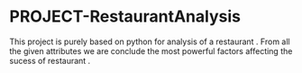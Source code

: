 # PROJECT-RestaurantAnalysis
This project is purely based on python for analysis of a restaurant .
From all the given attributes we are conclude the most powerful factors affecting the sucess of restaurant .
